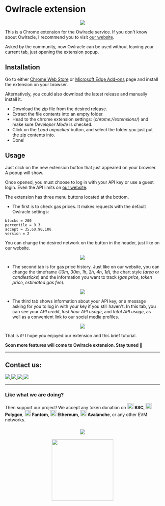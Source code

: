 # Owlracle extension

<p align="center"><img src="https://user-images.githubusercontent.com/19828711/149074903-e46ed950-7f17-4546-9663-58c963bb330b.png"></p>

This is a Chrome extension for the Owlracle service.
If you don't know about Owlracle, I recommend you to visit [our website](https://owlracle.info).

Asked by the community, now Owlracle can be used without leaving your current tab, just opening the extension popup.

## Installation

Go to either [Chrome Web Store](https://microsoftedge.microsoft.com/addons/detail/owlracle/abfaclffknadhdmfojckfkkcfakcngfd?hl=en-US) or [Microsoft Edge Add-ons](https://chrome.google.com/webstore/detail/owlracle/gnedoldjklhjjhmcfpilokboppbceclh?hl=en-US) page and install the extension on your browser.

Alternatively, you could also download the latest release and manually install it.

* Download the zip file from the desired release.
* Extract the file contents into an empty folder.
* Head to the chrome extension settings: (_chrome://extensions/_) and make sure _Developer Mode_ is checked.
* Click on the _Load unpacked_ button, and select the folder you just put the zip contents into.
* Done!


## Usage

Just click on the new extension button that just appeared on your browser. A popup will show.

Once opened, you must choose to log in with your API key or use a guest login. Even the API limits on [our website](https://owlracle.info).

The extension has three menu buttons located at the bottom.

* The first is to check gas prices. It makes requests with the default Owlracle settings:

```
blocks = 200
percentile = 0.3
accept = 35,60,90,100
version = 2
```

You can change the desired network on the button in the header, just like on our website.

<p align="center"><img src="https://user-images.githubusercontent.com/19828711/149077792-f04c03e1-2269-4f70-8e68-5777244c5318.png"></p>

* The second tab is for gas price history. Just like on our website, you can change the timeframe (_10m_, _30m_, _1h_, _2h_, _4h_, _1d_), the chart style (_area_ or _candlesticks_) and the information you want to track (_gas price_, _token price_, _estimated gas fee_).

<p align="center"><img src="https://user-images.githubusercontent.com/19828711/149077901-4dfd71c1-0456-46fa-abd9-549c3d14aa0e.png"></p>

* The third tab shows information about your API key, or a message asking for you to log in with your key if you still haven't. In this tab, you can see your _API credit_, _last hour API usage_, and _total API usage_, as well as a convenient link to our social media profiles.

<p align="center"><img src="https://user-images.githubusercontent.com/19828711/149078337-98dee7a0-c1bf-41c7-a4f7-9a281295cb4e.png"></p>

That is it! I hope you enjoyed our extension and this brief tutorial.

**Soon more features will come to Owlracle extension. Stay tuned 👀**

---

## Contact us:

<span>
    <a href="https://twitter.com/owlracleAPI">
    <img src="https://img.shields.io/badge/Twitter-1DA1F2?style=for-the-badge&logo=twitter&logoColor=white">
    </a>
</span>
<span>
    <a href="https://facebook.com/owlracle">
    <img src="https://img.shields.io/badge/Facebook-1877F2?style=for-the-badge&logo=facebook&logoColor=white">
    </a>
</span>
<span>
    <a href="https://t.me/owlracle">
    <img src="https://img.shields.io/badge/Telegram-2CA5E0?style=for-the-badge&logo=telegram&logoColor=white">
    </a>
</span>
<span>
    <a href="https://github.com/owlracle">
    <img src="https://img.shields.io/badge/GitHub-100000?style=for-the-badge&logo=github&logoColor=white">
    </a>
</span>

---

### Like what we are doing?

Then support our project! We accept any token donation on <img src="https://owlracle.info/img/bsc.png" height="20"> **BSC**, <img src="https://owlracle.info/img/poly.png" height="20"> **Polygon**, <img src="https://owlracle.info/img/ftm.png" height="20"> **Fantom**, <img src="https://owlracle.info/img/eth.png" height="20"> **Ethereum**, <img src="https://owlracle.info/img/avax.png" height="20"> **Avalanche**, or any other EVM networks.

<a href="https://user-images.githubusercontent.com/19828711/139945432-f6b07860-c986-4221-a291-10370f24ea5a.png">
<h3 align=center><img src="https://img.shields.io/badge/Wallet-0xA6E126a5bA7aE209A92b16fcf464E502f27fb658-blue"></h3>
<p align=center>
    <img width="200" src="https://user-images.githubusercontent.com/19828711/139945432-f6b07860-c986-4221-a291-10370f24ea5a.png">
</p>
</a>



